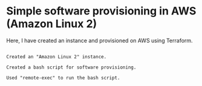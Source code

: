 # Simple software provisioning in AWS (Amazon Linux 2)

Here, I have created an instance and provisioned on AWS using Terraform.


```

Created an "Amazon Linux 2" instance.

Created a bash script for software provisioning.

Used "remote-exec" to run the bash script.

```
